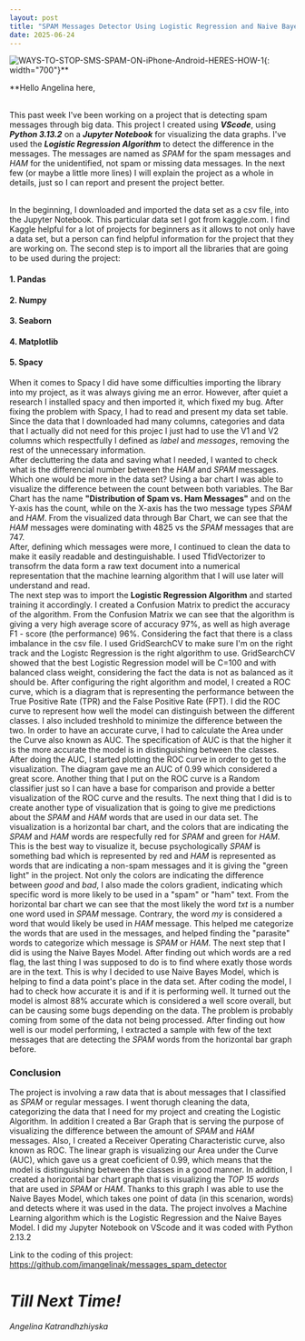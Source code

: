 ```yaml
---
layout: post
title: "SPAM Messages Detector Using Logistic Regression and Naive Bayes Model"
date: 2025-06-24
---
```


![WAYS-TO-STOP-SMS-SPAM-ON-iPhone-Android-HERES-HOW-1](/assets/img/favicons/imangelinak.github.io/_site/assets/img/favicons/WAYS-TO-STOP-SMS-SPAM-ON-iPhone-Android-HERES-HOW-1.jpg){: width="700"}**

**Hello Angelina here,

<br> This past week I've been working on a project that is detecting spam messages through big data. This project I created using ***VScode***, using ***Python 3.13.2*** on a ***Jupyter Notebook*** for visualizing the data graphs. I've used the ***Logistic Regression Algorithm*** to detect the difference in the messages. The messages are named as *SPAM* for the spam messages and *HAM* for the unidentified, not spam or missing data messages. 
In the next few (or maybe a little more lines) I will explain the project as a whole in details, just so I can report and present the project better.

<br> In the beginning, I downloaded and imported the data set as a csv file, into the Jupyter Notebook. 
This particular data set I got from kaggle.com. I find Kaggle helpful for a lot of projects for beginners as it allows to not only have a data set, but a person can find helpful information for the project that they are working on. 
The second step is to import all the libraries that are going to be used during the project: 
#### 1. Pandas
#### 2. Numpy 
#### 3. Seaborn
#### 4. Matplotlib
#### 5. Spacy
When it comes to Spacy I did have some difficulties importing the library into my project, as it was always giving me an error. However, after quiet a research I installed spacy and then imported it, which fixed my bug. 
After fixing the problem with Spacy, I had to read and present my data set table. 
Since the data that I downloaded had many columns, categories and data that I actually did not need for this projec I just had to use the V1 and V2 columns which respectfully I defined as *label* and *messages*, removing the rest of the unnecessary information. 
<br> After decluttering the data and saving what I needed, I wanted to check what is the differencial number between the *HAM* and *SPAM* messages. Which one would be more in the data set? 
Using a bar chart I was able to visualize the difference between the count between both variables. The Bar Chart has the name **"Distribution of Spam vs. Ham Messages"** and on the Y-axis has the count, while on the X-axis has the two message types *SPAM* and *HAM*. 
From the visualized data through Bar Chart, we can see that the *HAM* messages were dominating with 4825 vs the *SPAM* messages that are 747. 
<br> After, defining which messages were more, I continued to clean the data to make it easily readable and destinguishable. 
I used TfidVectorizer to transofrm the data form a raw text document into a numerical representation that the machine learning algorithm that I will use later will understand and read. 
<br> The next step was to import the **Logistic Regression Algorithm** and started training it accordingly. 
I created a Confusion Matrix to predict the accuracy of the algorithm. 
From the Confusion Matrix we can see that the algorithm is giving a very high average score of accuracy 97%, as well as high average F1 - score (the performance) 96%. Considering the fact that there is a class imbalance in the csv file. 
I used GridSearchCV to make sure I'm on the right track and the Logistc Regression is the right algorithm to use. GridSearchCV showed that the best Logistic Regression model will be C=100 and with balanced class weight, considering the fact the data is not as balanced as it should be. 
After configuring the right algorithm and model, I created a ROC curve, which is a diagram that is representing the performance between the True Positive Rate (TPR) and the False Positive Rate (FPT). 
I did the ROC curve to represent how well the model can distinguish between the different classes. I also included treshhold to minimize the difference between the two. 
In order to have an accurate curve, I had to calculate the Area under the Curve also known as AUC. The specification of AUC is that the higher it is the more accurate the model is in distinguishing between the classes. After doing the AUC, I started plotting the ROC curve in order to get to the visualization. The diagram gave me an AUC of 0.99 which considered a great score. 
Another thing that I put on the ROC curve is a Random classifier just so I can have a base for comparison and provide a better visualization of the ROC curve and the results. 
The next thing that I did is to create another type of visualization that is going to give me predictions about the *SPAM* and *HAM* words that are used in our data set. 
The visualization is a horizontal bar chart, and the colors that are indicating the *SPAM* and *HAM* words are respecfully red for *SPAM* and green for *HAM*. This is the best way to visualize it, becuse psychologically *SPAM* is something bad which is represented by red and *HAM* is represented as words that are indicating a non-spam messages and it is giving the "green light" in the project. 
Not only the colors are indicating the difference between *good* and *bad*, I also made the colors gradient, indicating which specific word is more likely to be used in a "spam" or "ham" text. 
From the horizontal bar chart we can see that the most likely the word *txt* is a number one word used in *SPAM* message. Contrary, the word *my* is considered a word that would likely be used in *HAM* message. 
This helped me categorize the words that are used in the messages, and helped finding the "parasite" words to categorize which message is *SPAM* or *HAM*. 
The next step that I did is using the Naive Bayes Model. 
After finding out which words are a red flag, the last thing I was supposed to do is to find where exatly those words are in the text. This is why I decided to use Naive Bayes Model, which is helping to find a data point's place in the data set. 
After coding the model, I had to check how accurate it is and if it is performing well. It turned out the model is almost 88% accurate which is considered a well score overall, but can be causing some bugs depending on the data. The problem is probably coming from some of the data not being processed.
After finding out how well is our model performing, I extracted a sample with few of the text messages that are detecting the *SPAM* words from the horizontal bar graph before.

### Conclusion 
The project is involving a raw data that is about messages that I classified as *SPAM* or regular messages. I went thorugh cleaning the data, categorizing the data that I need for my project and creating the Logistic Algorithm. 
In addition I created a Bar Graph that is serving the purpose of visualizing the difference between the amount of *SPAM* and *HAM* messages. Also, I created a Receiver Operating Characteristic curve, also known as ROC. The linear graph is visualizing our Area under the Curve (AUC), which gave us a great coeficient of 0.99, which means that the model is distinguishing between the classes in a good manner. In addition, I created a horizontal bar chart graph that is visualizing the *TOP 15 words* that are used in *SPAM* or *HAM*. Thanks to this graph I was able to use the Naive Bayes Model, which takes one point of data (in this scenarion, words) and detects where it was used in the data. The project involves a Machine Learning algorithm which is the Logistic Regression and the Naive Bayes Model. I did my Jupyter Notebook on VScode and it was coded with Python 2.13.2

Link to the coding of this project: https://github.com/imangelinak/messages_spam_detector 

# ***Till Next Time!*** #
*Angelina Katrandhzhiyska*